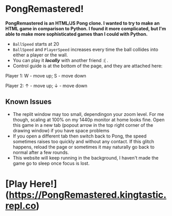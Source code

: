 # PongRemastered!
**PongRemastered is an HTML/JS Pong clone. I wanted to try to make an HTML game in comparison to Python. I found it more complicated, but I'm able to make more sophisticated games than I could with Python.**

- `BallSpeed` starts at 20
- `BallSpeed` and `PlayerSpeed` increases every time the ball collides into either a player or the wall.
- You can play it ***locally*** with another friend :( .
- Control guide is at the bottom of the page, and they are attached here:

Player 1: W - move up; S - move down

Player 2: ↑ - move up; ↓ - move down

## Known Issues
- The replit window may too small, dependingon your zoom level. For me though, scaling at 100% on my 1440p monitor at home looks fine. Open this game in a new tab (popout arrow in the top right corner of the drawing window) if you have space problems
- If you open a different tab then switch back to Pong, the speed sometimes raises too quickly and without any contact. If this glitch happens, reload the page or sometimes it may naturally go back to normal after a few rounds.
- This website will keep running in the background, I haven't made the game go to sleep once focus is lost.

# [Play Here!] (https://PongRemastered.kingtastic.repl.co)
